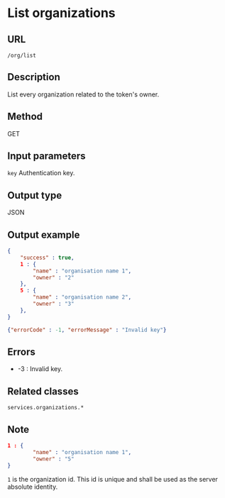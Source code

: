 # List organizations

## URL
```/org/list```

## Description
List every organization related to the token's owner.

## Method
GET

## Input parameters
`key` Authentication key.

## Output type
JSON

## Output example
```JSON
{
    "success" : true,
    1 : {
        "name" : "organisation name 1",
        "owner" : "2"
    },
    5 : {
        "name" : "organisation name 2",
        "owner" : "3"
    },
} 

{"errorCode" : -1, "errorMessage" : "Invalid key"}
```

## Errors
+ -3 : Invalid key.

## Related classes
```services.organizations.*```

## Note
```json
1 : {
        "name" : "organisation name 1",
        "owner" : "5"
}
```
`1` is the organization id. This id is unique and shall be used as the server absolute identity.